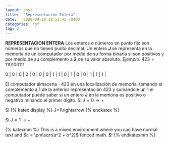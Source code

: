 ```yaml
---
layout: post
title:  "Representación Entera"
date:   2020-09-10 18:51:43 -0400
categories: rpf
tag: 2
---
```

**REPRESENTACION ENTERA**
Los enteros o números en punto fijo son números que no tienen punto decimal. Un entero **J** se representa en la memoria de un computador por medio de su forma binaria si son positivos y por medio de su complemento a **2** de su valor absoluto. 
*Ejemplo:*
$4  2  3 = 1 1 0 1 0 0 1 1 1$

0 | 0 | 0 | 0 | 0 | 0 | 0 | 1 | 1 | 0 | 1 | 0 | 0 | 1 | 1 | 1 |

 El computador almacena $-423$ en una localización de memoria, tomando el complemento a $1$ de la anterior representación $423$ y sumándole un $1$ el computador puede saber si un entero **J** en la memoria es positivo o negativo minando el primer digito. 
Si $J=0\rightarrow+$

Si 
{% katex display %}
J=1\rightarrow
{% endkatex %}

Si $J=1\rightarrow-$

{% katexmm %}
This is a mixed environment where you can have normal text and $c = \pm\sqrt{a^2 + b^2}$ fenced math. \$!
{% endkatexmm %}